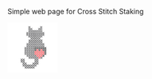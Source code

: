 Simple web page for Cross Stitch Staking

<img src="https://github.com/CstitchStaking/cstitchstaking.github.io/blob/Pictures/CSlogo.png" width=20% height=20%/>

